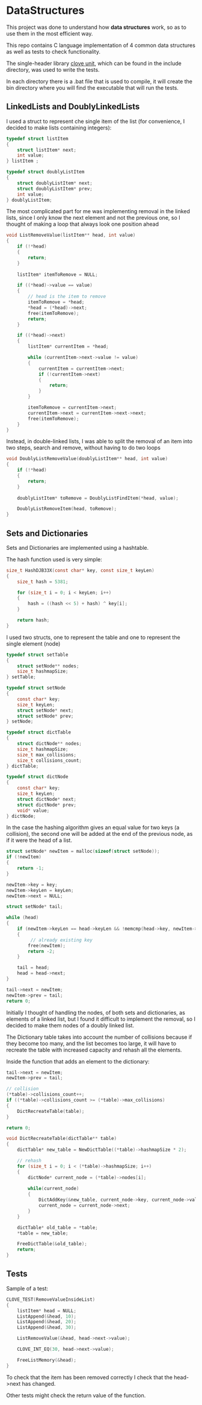 # DataStructures

This project was done to understand how **data structures** work, so as to use them in the most efficient way.

This repo contains C language implementation of 4 common data structures as well as tests to check functionality.

The single-header library [clove unit](https://github.com/fdefelici/clove-unit), which can be found in the include directory, was used to write the tests.

In each directory there is a .bat file that is used to compile, it will create the bin directory where you will find the executable that will run the tests.

## LinkedLists and DoublyLinkedLists

I used a struct to represent che single item of the list (for convenience, I decided to make lists containing integers):

``` c                                                                        
typedef struct listItem                             
{
    struct listItem* next;
    int value;
} listItem ;
```
``` c   
typedef struct doublyListItem
{
    struct doublyListItem* next;
    struct doublyListItem* prev;
    int value;
} doublyListItem;
```



The most complicated part for me was implementing removal in the linked lists, since I only know the next element and not the previous one, so I thought of making a loop that always look one position ahead 

```c
void ListRemoveValue(listItem** head, int value)
{
    if (!*head)
    {
        return;
    }   
        
    listItem* itemToRemove = NULL;

    if ((*head)->value == value)
    {
        // head is the item to remove
        itemToRemove = *head;
        *head = (*head)->next;
        free(itemToRemove);
        return;
    }

    if ((*head)->next)
    {
        listItem* currentItem = *head;

        while (currentItem->next->value != value)
        {
            currentItem = currentItem->next;
            if (!currentItem->next)
            {
                return;
            }
        }    

        itemToRemove = currentItem->next;
        currentItem->next = currentItem->next->next;
        free(itemToRemove);
    }
}
```

Instead, in double-linked lists, I was able to split the removal of an item into two steps, search and remove, without having to do two loops

``` c                                                                        
void DoublyListRemoveValue(doublyListItem** head, int value)
{
    if (!*head)
    {
        return;
    }   
    
    doublyListItem* toRemove = DoublyListFindItem(*head, value);

    DoublyListRemoveItem(head, toRemove);
}
```




## Sets and Dictionaries

Sets and Dictionaries are implemented using a hashtable.

The hash function used is very simple:

``` c                                                                        
size_t HashDJB33X(const char* key, const size_t keyLen)
{
    size_t hash = 5381;

    for (size_t i = 0; i < keyLen; i++)
    {
        hash = ((hash << 5) + hash) ^ key[i];
    }

    return hash;
}
```


I used two structs, one to represent the table and one to represent the single element (node)  

``` c                                                                        
typedef struct setTable
{
    struct setNode** nodes;
    size_t hashmapSize;
} setTable;

typedef struct setNode
{
    const char* key;
    size_t keyLen;
    struct setNode* next;
    struct setNode* prev;
} setNode;
```

``` c                                                                        
typedef struct dictTable
{
    struct dictNode** nodes;
    size_t hashmapSize;
    size_t max_collisions;
    size_t collisions_count;
} dictTable;

typedef struct dictNode
{
    const char* key;
    size_t keyLen;
    struct dictNode* next;
    struct dictNode* prev;
    void* value; 
} dictNode;
```

In the case the hashing algorithm gives an equal value for two keys (a collision), the second one will be added at the end of the previous node, as if it were the head of a list.

``` c                                                                        
struct setNode* newItem = malloc(sizeof(struct setNode));
if (!newItem)
{
    return -1;
}

newItem->key = key;
newItem->keyLen = keyLen;
newItem->next = NULL;

struct setNode* tail;

while (head)
{
    if (newItem->keyLen == head->keyLen && !memcmp(head->key, newItem->key, keyLen))
    {
         // already existing key
        free(newItem);
        return -2;
    }

    tail = head;
    head = head->next;
}

tail->next = newItem;
newItem->prev = tail;
return 0;
```

Initially I thought of handling the nodes, of both sets and dictionaries, as elements of a linked list, but I found it difficult to implement the removal, so I decided to make them nodes of a doubly linked list.

The Dictionary table takes into account the number of collisions because if they become too many, and the list becomes too large, it will have to recreate the table with increased capacity and rehash all the elements.

Inside the function that adds an element to the dictionary:

``` c                                                                        
tail->next = newItem;
newItem->prev = tail;

// collision
(*table)->collisions_count++;
if ((*table)->collisions_count >= (*table)->max_collisions)
{
    DictRecreateTable(table);
}

return 0;
```

``` c                                                                        
void DictRecreateTable(dictTable** table)
{
    dictTable* new_table = NewDictTable((*table)->hashmapSize * 2);

    // rehash
    for (size_t i = 0; i < (*table)->hashmapSize; i++)
    {
        dictNode* current_node = (*table)->nodes[i];
       
        while(current_node)
        {
            DictAddKey(&new_table, current_node->key, current_node->value);
            current_node = current_node->next;
        }
    }

    dictTable* old_table = *table;
    *table = new_table;

    FreeDictTable(&old_table);
    return;
}
```


## Tests

Sample of a test:

``` c                                                                        
CLOVE_TEST(RemoveValueInsideList)
{
    listItem* head = NULL;
    ListAppend(&head, 10);
    ListAppend(&head, 20);
    ListAppend(&head, 30);

    ListRemoveValue(&head, head->next->value);

    CLOVE_INT_EQ(30, head->next->value);

    FreeListMemory(&head);
}
```


To check that the item has been removed correctly I check that the head->next has changed.

Other tests might check the return value of the function.







